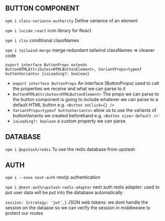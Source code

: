 ## BUTTON COMPONENT

`npm i class-variance-authority`
Define variance of an element

`npm i lucide.react`
icon library for React

`npm i clsx`
conditional classNames

`npm i tailwind-merge`
merge redundant tailwind classNames => cleaner code

`export interface ButtonProps extends ButtonHTMLAttributes<HTMLButtonElement>, VariantProps<typeof buttonVariants> {isLoading?: boolean}`
- `export interface ButtonProps` An interface (ButtonProps) used to call the properties we receive and what we can parse to it
- `ButtonHTMLAttributes<HTMLButtonElement>` The props we can parse to the button component is going to include whatever we can parse to a default HTML button 
    e.g. `<Button onClick={} />`
- `VariantProps<typeof buttonVariants>` allow us to use the variants of buttonVariants we created beforehand e.g. `<Button size='default />'`
- `isLoading?: boolean` a custom property we can parse.

## DATABASE
`npm i @upstash/redis`
To use the redis database from upstash

## AUTH
`npm i --save next-auth` 
nextjs authentication

`npm i @next-auth/upstash-redis-adapter` 
next auth redis adapter: used to put user data will be put into the database automatically

`session: {strategy: 'jwt',}`
JSON web tokens: we dont handle the session on the dataase so we can verify the session in middleware to protect our routes
